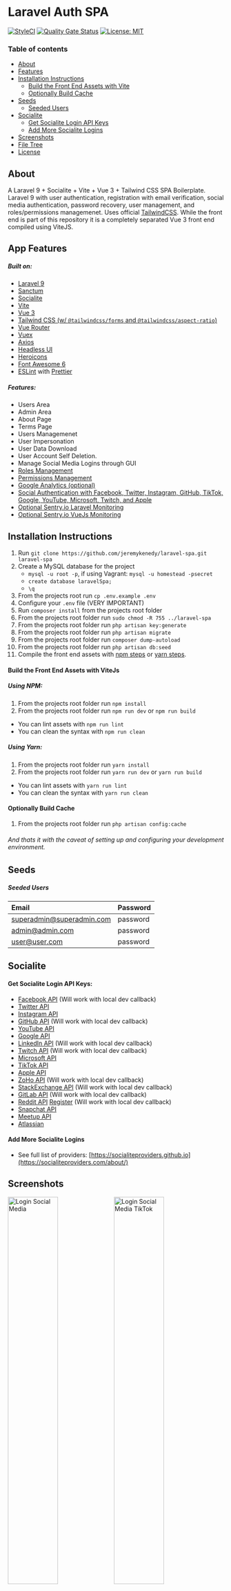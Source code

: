 # Laravel Auth SPA

[![StyleCI](https://github.styleci.io/repos/537735029/shield?branch=master)](https://github.styleci.io/repos/537735029?branch=master)
[![Quality Gate Status](https://sonarcloud.io/api/project_badges/measure?project=jeremykenedy_laravel-spa&metric=alert_status)](https://sonarcloud.io/summary/new_code?id=jeremykenedy_laravel-spa)
[![License: MIT](https://img.shields.io/badge/License-MIT-yellow.svg?style=flat-square)](https://opensource.org/licenses/MIT)

### Table of contents
- [About](#about)
- [Features](#features)
- [Installation Instructions](#installation-instructions)
    - [Build the Front End Assets with Vite](#build-the-front-end-assets-with-vitejs)
    - [Optionally Build Cache](#optionally-build-cache)
- [Seeds](#seeds)
    - [Seeded Users](#seeded-users)
- [Socialite](#socialite)
    - [Get Socialite Login API Keys](#get-socialite-login-api-keys)
    - [Add More Socialite Logins](#add-more-socialite-logins)
- [Screenshots](#screenshots)
- [File Tree](#file-tree)
- [License](#license)

## About
A Laravel 9 + Socialite + Vite + Vue 3 + Tailwind CSS SPA Boilerplate.
Laravel 9 with user authentication, registration with email verification, 
social media authentication, password recovery, user management, and roles/permissions 
managemenet. Uses official [TailwindCSS](https://tailwindcss.com/). While the front end is 
part of this repository it is a completely separated Vue 3 front end compiled using ViteJS.

## App Features
##### Built on:
- [Laravel 9](https://laravel.com/docs/9.x)
- [Sanctum](https://laravel.com/docs/9.x/sanctum)
- [Socialite](https://laravel.com/docs/9.x/socialite)
- [Vite](https://laravel.com/docs/9.x/vite)
- [Vue 3](https://vuejs.org/)
- [Tailwind CSS (w/ `@tailwindcss/forms` and `@tailwindcss/aspect-ratio`)](https://tailwindcss.com/)
- [Vue Router](https://v3.router.vuejs.org/)
- [Vuex](https://vuex.vuejs.org/)
- [Axios](https://axios-http.com/)
- [Headless UI](https://headlessui.com/)
- [Heroicons](https://heroicons.com/)
- [Font Awesome 6](https://fontawesome.com/search)
- [ESLint](https://eslint.org/) with [Prettier](https://prettier.io/docs/en/index.html)

##### Features:
- Users Area
- Admin Area
- About Page
- Terms Page
- Users Managemenet
- User Impersonation
- User Data Download
- User Account Self Deletion.
- Manage Social Media Logins through GUI
- [Roles Management](https://github.com/jeremykenedy/laravel-roles)
- [Permissions Management](https://github.com/jeremykenedy/laravel-roles)
- [Google Analytics (optional)](https://matteo-gabriele.gitbook.io/vue-gtag/v/next/)
- [Social Authentication with Facebook, Twitter, Instagram, GitHub, TikTok, Google, YouTube, Microsoft, Twitch, and Apple](https://laravel.com/docs/9.x/socialite)
- [Optional Sentry.io Laravel Monitoring](https://docs.sentry.io/platforms/php/guides/laravel/)
- [Optional Sentry.io VueJs Monitoring](https://docs.sentry.io/platforms/javascript/guides/vue/)

## Installation Instructions
1. Run `git clone https://github.com/jeremykenedy/laravel-spa.git laravel-spa`
2. Create a MySQL database for the project
    * ```mysql -u root -p```, if using Vagrant: ```mysql -u homestead -psecret```
    * ```create database laravelSpa;```
    * ```\q```
3. From the projects root run `cp .env.example .env`
4. Configure your `.env` file (VERY IMPORTANT)
5. Run `composer install` from the projects root folder
6. From the projects root folder run `sudo chmod -R 755 ../laravel-spa`
7. From the projects root folder run `php artisan key:generate`
8. From the projects root folder run `php artisan migrate`
9. From the projects root folder run `composer dump-autoload`
10. From the projects root folder run `php artisan db:seed`
11. Compile the front end assets with [npm steps](#using-npm) or [yarn steps](#using-yarn).

#### Build the Front End Assets with ViteJs
##### Using NPM:
1. From the projects root folder run `npm install`
2. From the projects root folder run `npm run dev` or `npm run build`
  * You can lint assets with `npm run lint`
  * You can clean the syntax with `npm run clean`

##### Using Yarn:
1. From the projects root folder run `yarn install`
2. From the projects root folder run `yarn run dev` or `yarn run build`
  * You can lint assets with `yarn run lint`
  * You can clean the syntax with `yarn run clean`

#### Optionally Build Cache
1. From the projects root folder run `php artisan config:cache`

###### And thats it with the caveat of setting up and configuring your development environment.

## Seeds

##### Seeded Users

|Email|Password|
|:------------|:------------|
|superadmin@superadmin.com|password|
|admin@admin.com|password|
|user@user.com|password|

## Socialite

#### Get Socialite Login API Keys:
* [Facebook API](https://developers.facebook.com/) (Will work with local dev callback)
* [Twitter API](https://apps.twitter.com/)
* [Instagram API](https://instagram.com/developer/register/)
* [GitHub API](https://github.com/settings/applications/new) (Will work with local dev callback)
* [YouTube API](https://developers.google.com/youtube/v3/getting-started)
* [Google API](https://console.developers.google.com/)
* [LinkedIn API](https://www.linkedin.com/developers/apps/) (Will work with local dev callback)
* [Twitch API](https://dev.twitch.tv/docs/authentication/) (Will work with local dev callback)
* [Microsoft API]()
* [TikTok API](https://developers.tiktok.com/)
* [Apple API](https://developer.okta.com/blog/2019/06/04/what-the-heck-is-sign-in-with-apple)
* [ZoHo API](https://api-console.zoho.com/) (Will work with local dev callback)
* [StackExchange API](https://stackapps.com/apps/oauth/register/) (Will work with local dev callback)
* [GitLab API](https://gitlab.com/oauth/applications) (Will work with local dev callback)
* [Reddit API](https://www.reddit.com/prefs/apps) [Register](https://docs.google.com/a/reddit.com/forms/d/e/1FAIpQLSezNdDNK1-P8mspSbmtC2r86Ee9ZRbC66u929cG2GX0T9UMyw/viewform) (Will work with local dev callback)
* [Snapchat API](https://devportal.snap.com/manage/)
* [Meetup API](https://www.meetup.com/api/oauth/list/)
* [Atlassian](https://developer.atlassian.com/console/myapps/)

#### Add More Socialite Logins
* See full list of providers: [https://socialiteproviders.github.io](https://socialiteproviders.com/about/)

## Screenshots

<p float="left">
    <img src="https://laravel-spa.s3.us-west-2.amazonaws.com/v3/login-sm.png" title="Login Social Media" alt="Login Social Media" width="48%"/>
    <img src="https://laravel-spa.s3.us-west-2.amazonaws.com/v3/login-sm-tiktok.png" title="Login Social Media TikTok" alt="Login Social Media TikTok" width="48%" />
    <img src="https://laravel-spa.s3.us-west-2.amazonaws.com/v3/register-sm-instagram.png" title="Register Social Media Instagram" alt="Register Social Media Instagram" width="48%" />
    <img src="https://laravel-spa.s3.us-west-2.amazonaws.com/v3/register-sm.png" title="Register Social Media" alt="Register Social Media" width="48%" />
    <img src="https://laravel-spa.s3.us-west-2.amazonaws.com/v3/dashboard-success-login-sm.png" title="Social User Dashboard" alt="Social User Dashboard" width="48%" />
    <img src="https://laravel-spa.s3.us-west-2.amazonaws.com/v3/admin-dashboard.png" title="Admin Dashboard Dark Mode" alt="Admin Dashboard Dark Mode" width="48%" />
    <img src="https://laravel-spa.s3.us-west-2.amazonaws.com/v3/admin-users.png" title="Admin Users Table" alt="Admin Users Table" width="48%" />
    <img src="https://laravel-spa.s3.us-west-2.amazonaws.com/v3/admin-roles.png" title="Admin Roles Table" alt="Admin Roles Table" width="48%" />
    <img src="https://laravel-spa.s3.us-west-2.amazonaws.com/v3/admin-permissions.png" title="Admin Permissions Table" alt="Admin Permissions Table" width="48%" />
    <img src="https://laravel-spa.s3.us-west-2.amazonaws.com/v3/admin-app-settings.png" title="Admin App Settings Dark Mode" alt="Admin App Settings Dark Mode" width="48%" />
    <img src="https://laravel-spa.s3.us-west-2.amazonaws.com/home.png" title="Home" alt="Home" width="48%" />
    <img src="https://laravel-spa.s3.us-west-2.amazonaws.com/about.png" title="About" alt="About" width="48%" />
    <img src="https://laravel-spa.s3.us-west-2.amazonaws.com/login.png" title="Login" alt="Login" width="48%" />
    <img src="https://laravel-spa.s3.us-west-2.amazonaws.com/register.png" title="Register" alt="Register" width="48%" />
    <img src="https://laravel-spa.s3.us-west-2.amazonaws.com/dashboard.png" title="Dashboard" alt="Dashboard" width="48%" />
    <img src="https://laravel-spa.s3.us-west-2.amazonaws.com/profile1.png" title="Settings - Profile" alt="Settings - Profile" width="48%" />
    <img src="https://laravel-spa.s3.us-west-2.amazonaws.com/profile2.png" title="Settings - Password" alt="Settings - Password" width="48%" />
    <img src="https://laravel-spa.s3.us-west-2.amazonaws.com/profile3.png" title="Profile Dark" alt="Profile Dark" width="48%" />
    <img src="https://laravel-spa.s3.us-west-2.amazonaws.com/v3.1/settings-account-auth.png" title="Account SM Settings" alt="Account SM Settings" width="48%" />
    <img src="https://laravel-spa.s3.us-west-2.amazonaws.com/v3.1/settings-account-auth-revoke.png" title="Revoke Account SM Provider" alt="Revoke Account SM Provider" width="48%" />
    <img src="https://laravel-spa.s3.us-west-2.amazonaws.com/v3.1/settings-account-delete.png" title="Delete Account" alt="Delete Account" width="48%" />
    <img src="https://laravel-spa.s3.us-west-2.amazonaws.com/v3.1/settings-account-delete-confirm.png" title="Confirm Delete Account" alt="Confirm Delete Account" width="48%" />
    <img src="https://laravel-spa.s3.us-west-2.amazonaws.com/v3.1/account-deleted.png" title="Account Deleted" alt="Account Deleted" width="48%" />
    <img src="https://laravel-spa.s3.us-west-2.amazonaws.com/v3.1/terms.png" title="Terms Template" alt="Terms Template" width="48%" />
    <img src="https://laravel-spa.s3.us-west-2.amazonaws.com/forgot.png" title="Forgot Password" alt="Forgot Password" width="48%" />
    <img src="https://laravel-spa.s3.us-west-2.amazonaws.com/reset.png" title="Reset Password" alt="Reset Password" width="48%" />
    <img src="https://laravel-spa.s3.us-west-2.amazonaws.com/mobile-menu.png" title="Mobile Menu" alt="Mobile Menu" width="48%" />
    <img src="https://laravel-spa.s3.us-west-2.amazonaws.com/mobile-login.png" title="Mobile Login" alt="Mobile Login" width="48%" />
</p>

## File Tree
```
LaravelSpa
├── .browserslistrc
├── .editorconfig
├── .env.example
├── .env.travis
├── .eslintrc.js
├── .gitattributes
├── .github
│   ├── FUNDING.yml
│   ├── labeler.yml
│   └── workflows
│       ├── changelog.yml
│       ├── codeql.yml
│       ├── create-release.yml
│       ├── dependency-review.yml
│       ├── gitguardian.yml
│       ├── greetings.yml
│       ├── labeler.yml
│       ├── laravel.yml
│       ├── manual.yml
│       ├── node.js.yml
│       ├── php.yml
│       ├── release.yml
│       └── stale.yml
├── .gitignore
├── .npmrc
├── .prettierignore
├── .styleci.yml
├── .travis.yml
├── CHANGELOG.md
├── LICENSE
├── README.md
├── app
│   ├── Console
│   │   └── Kernel.php
│   ├── Exceptions
│   │   ├── Handler.php
│   │   └── SocialProviderDeniedException.php
│   ├── Http
│   │   ├── Controllers
│   │   │   ├── AppSettingsController.php
│   │   │   ├── Auth
│   │   │   │   ├── AuthController.php
│   │   │   │   ├── ForgotPasswordController.php
│   │   │   │   ├── PasswordController.php
│   │   │   │   ├── RegisterController.php
│   │   │   │   ├── ResetPasswordController.php
│   │   │   │   ├── SocialiteController.php
│   │   │   │   └── VerificationController.php
│   │   │   ├── Controller.php
│   │   │   ├── DashboardController.php
│   │   │   ├── ImpersonateController.php
│   │   │   ├── PermissionsController.php
│   │   │   ├── ProfileController.php
│   │   │   ├── RolesController.php
│   │   │   ├── UserController.php
│   │   │   └── UsersController.php
│   │   ├── Kernel.php
│   │   ├── Middleware
│   │   │   ├── Authenticate.php
│   │   │   ├── EncryptCookies.php
│   │   │   ├── PreventRequestsDuringMaintenance.php
│   │   │   ├── RedirectIfAuthenticated.php
│   │   │   ├── TrimStrings.php
│   │   │   ├── TrustHosts.php
│   │   │   ├── TrustProxies.php
│   │   │   └── VerifyCsrfToken.php
│   │   ├── Requests
│   │   │   ├── AppSettings
│   │   │   ├── Permissions
│   │   │   │   ├── CreatePermissionRequest.php
│   │   │   │   ├── GetPermissionsRequest.php
│   │   │   │   └── UpdatePermissionRequest.php
│   │   │   ├── Roles
│   │   │   │   ├── CreateRoleRequest.php
│   │   │   │   └── UpdateRoleRequest.php
│   │   │   └── Users
│   │   │       ├── CreateUserRequest.php
│   │   │       ├── GetUserRolesRequest.php
│   │   │       ├── ImpersonateUserRequest.php
│   │   │       └── UpdateUserRequest.php
│   │   └── Resources
│   │       ├── Permissions
│   │       │   ├── PermissionResource.php
│   │       │   └── PermissionsCollection.php
│   │       └── Users
│   │           ├── RoleResource.php
│   │           └── RolesCollection.php
│   ├── Jobs
│   │   └── PersonalDataExportJob.php
│   ├── Mail
│   │   └── ExceptionOccured.php
│   ├── Models
│   │   ├── Impersonation.php
│   │   ├── Permission.php
│   │   ├── Role.php
│   │   ├── Setting.php
│   │   ├── SocialiteProvider.php
│   │   └── User.php
│   ├── Notifications
│   │   ├── PersonalDataExportedNotification.php
│   │   ├── ResetPasswordNotification.php
│   │   └── VerifyEmailNotification.php
│   ├── Providers
│   │   ├── AppServiceProvider.php
│   │   ├── AuthServiceProvider.php
│   │   ├── BroadcastServiceProvider.php
│   │   ├── EventServiceProvider.php
│   │   ├── RouteServiceProvider.php
│   │   └── ViewComposerServiceProvider.php
│   ├── Traits
│   │   ├── AppSettingsTrait.php
│   │   └── SocialiteProvidersTrait.php
│   └── View
│       └── Composers
│           ├── GaComposer.php
│           └── GaEnabledComposer.php
├── artisan
├── bootstrap
│   ├── app.php
│   └── cache
│       ├── .gitignore
│       ├── packages.php
│       └── services.php
├── composer.json
├── composer.lock
├── config
│   ├── app.php
│   ├── auth.php
│   ├── broadcasting.php
│   ├── cache.php
│   ├── cors.php
│   ├── database.php
│   ├── debugbar.php
│   ├── exceptions.php
│   ├── filesystems.php
│   ├── hashing.php
│   ├── logging.php
│   ├── mail.php
│   ├── personal-data-export.php
│   ├── queue.php
│   ├── roles.php
│   ├── sanctum.php
│   ├── sentry.php
│   ├── services.php
│   ├── session.php
│   ├── users.php
│   └── view.php
├── database
│   ├── .gitignore
│   ├── factories
│   │   └── UserFactory.php
│   ├── migrations
│   │   ├── 2014_10_00_000000_create_settings_table.php
│   │   ├── 2014_10_00_000001_add_group_column_on_settings_table.php
│   │   ├── 2014_10_12_000000_create_users_table.php
│   │   ├── 2014_10_12_100000_create_password_resets_table.php
│   │   ├── 2016_01_15_105324_create_roles_table.php
│   │   ├── 2016_01_15_114412_create_role_user_table.php
│   │   ├── 2016_01_26_115212_create_permissions_table.php
│   │   ├── 2016_01_26_115523_create_permission_role_table.php
│   │   ├── 2016_02_09_132439_create_permission_user_table.php
│   │   ├── 2019_08_19_000000_create_failed_jobs_table.php
│   │   ├── 2019_12_14_000001_create_personal_access_tokens_table.php
│   │   ├── 2021_04_26_093603_create_jobs_table.php
│   │   ├── 2022_09_05_192055_update_users_table.php
│   │   ├── 2022_11_02_051027_update_settings_table.php
│   │   ├── 2022_11_28_073632_create_socialite_providers_table.php
│   │   └── 2022_12_06_061947_create_impersonations_table.php
│   └── seeders
│       ├── AppSettingsSeeder.php
│       ├── ConnectRelationshipsSeeder.php
│       ├── DatabaseSeeder.php
│       ├── PermissionsTableSeeder.php
│       ├── RolesTableSeeder.php
│       └── UsersTableSeeder.php
├── env.d.ts
├── license.svg
├── package-lock.json
├── package.json
├── phpunit.xml
├── postcss.config.js
├── prettier.config.js
├── prettierrc.json
├── public
│   ├── .htaccess
│   ├── build
│   │   ├── assets
│   │   │   ├── 404.508db666.png
│   │   │   ├── app-legacy.2a30880d.js
│   │   │   ├── app-legacy.c0ed8668.js
│   │   │   ├── app.38340d06.css
│   │   │   ├── app.3bc0086d.js
│   │   │   ├── app.e2c78f8e.css
│   │   │   ├── fa-brands-400.b1d1c1b0.ttf
│   │   │   ├── fa-brands-400.c61287c2.woff2
│   │   │   ├── fa-regular-400.5da313b0.woff2
│   │   │   ├── fa-regular-400.d7b19fe2.ttf
│   │   │   ├── fa-solid-900.8f06540f.woff2
│   │   │   ├── fa-solid-900.e4f6a7e9.ttf
│   │   │   ├── fa-v4compatibility.2ddb3b41.ttf
│   │   │   ├── fa-v4compatibility.f46715c9.woff2
│   │   │   ├── plugs.12bd3189.png
│   │   │   ├── polyfills-legacy.b89e66ae.js
│   │   │   ├── vendor-legacy.5f95acbe.js
│   │   │   └── vendor.9ec326be.js
│   │   ├── manifest.json
│   │   ├── webUpdateNoticeInjectScript.js
│   │   ├── webUpdateNoticeInjectStyle.css
│   │   └── web_version_by_plugin.json
│   ├── css
│   │   └── app.css
│   ├── favicon.ico
│   ├── index.php
│   ├── js
│   │   ├── app.js
│   │   ├── resources_js_Views_ForgotPassword_vue.js
│   │   ├── resources_js_Views_Home_vue.js
│   │   ├── resources_js_Views_Login_vue.js
│   │   ├── resources_js_Views_Password_vue.js
│   │   ├── resources_js_Views_Profile_vue.js
│   │   ├── resources_js_Views_Register_vue.js
│   │   ├── resources_js_Views_ResetPassword_vue.js
│   │   ├── resources_js_Views_Settings_vue.js
│   │   ├── resources_js_Views_VerifyEmail_vue.js
│   │   └── resources_js_Views_Welcome_vue.js
│   ├── mix-manifest.json
│   ├── robots.txt
│   └── web.config
├── resources
│   ├── css
│   │   ├── app.css
│   │   └── normalize.css
│   ├── img
│   │   ├── 404.png
│   │   └── plugs.png
│   ├── js
│   │   ├── app.js
│   │   ├── bootstrap.js
│   │   ├── components
│   │   │   ├── AppFooter.vue
│   │   │   ├── AppNav.vue
│   │   │   ├── CircleSvg.vue
│   │   │   ├── Errors.vue
│   │   │   ├── Pagination.vue
│   │   │   ├── PerPage.vue
│   │   │   ├── Success.vue
│   │   │   ├── VerifyNotice.vue
│   │   │   ├── account
│   │   │   │   ├── AccountAdministration.vue
│   │   │   │   ├── AccountAuthentication.vue
│   │   │   │   ├── AccountData.vue
│   │   │   │   └── AccountPrivacy.vue
│   │   │   ├── admin
│   │   │   │   ├── AdminNavBar.vue
│   │   │   │   ├── AdminSidebar.vue
│   │   │   │   ├── RolesTable.vue
│   │   │   │   ├── RolesTableRow.vue
│   │   │   │   ├── UsersTable.vue
│   │   │   │   └── UsersTableRow.vue
│   │   │   ├── auth
│   │   │   │   └── SocialiteLogins.vue
│   │   │   ├── common
│   │   │   │   ├── AppButton.vue
│   │   │   │   ├── AppDeleteModal.vue
│   │   │   │   ├── AppModal.vue
│   │   │   │   ├── AppSwitch.vue
│   │   │   │   ├── AppTable.vue
│   │   │   │   └── AppToast.vue
│   │   │   ├── form
│   │   │   │   ├── AppSettingTextInput.vue
│   │   │   │   └── AppSettingToggle.vue
│   │   │   ├── loaders
│   │   │   │   └── AnimatedTableLoader.vue
│   │   │   ├── roles
│   │   │   │   ├── PermissionFormModal.vue
│   │   │   │   ├── RoleFormModal.vue
│   │   │   │   └── RolesBadges.vue
│   │   │   └── users
│   │   │       ├── UserDownloadData.vue
│   │   │       ├── UserForm.vue
│   │   │       └── UserFormModal.vue
│   │   ├── layouts
│   │   │   └── AdminLayout.vue
│   │   ├── middleware
│   │   │   ├── auth.js
│   │   │   ├── guest.js
│   │   │   ├── middlewarePipeline.js
│   │   │   ├── roleAdmin.js
│   │   │   ├── roleSuperAdmin.js
│   │   │   └── roleUser.js
│   │   ├── router
│   │   │   ├── index.js
│   │   │   └── routes.js
│   │   ├── services
│   │   │   ├── analytics.js
│   │   │   ├── common.js
│   │   │   └── users.js
│   │   ├── store
│   │   │   ├── index.js
│   │   │   ├── modules
│   │   │   │   ├── auth.js
│   │   │   │   ├── sidebar.js
│   │   │   │   └── toast.js
│   │   │   └── mutation-types.js
│   │   └── views
│   │       ├── App.vue
│   │       ├── Blank.vue
│   │       ├── admin
│   │       │   ├── Admin.vue
│   │       │   ├── AppSettings.vue
│   │       │   ├── Permissions.vue
│   │       │   ├── Roles.vue
│   │       │   └── Users.vue
│   │       └── pages
│   │           ├── About.vue
│   │           ├── Dashboard.vue
│   │           ├── ForgotPassword.vue
│   │           ├── Home.vue
│   │           ├── Login.vue
│   │           ├── NotFound.vue
│   │           ├── Register.vue
│   │           ├── ResetPassword.vue
│   │           ├── Terms.vue
│   │           ├── VerifyEmail.vue
│   │           ├── auth
│   │           └── settings
│   │               ├── Account.vue
│   │               ├── Password.vue
│   │               ├── Profile.vue
│   │               └── Settings.vue
│   ├── lang
│   │   └── en
│   │       ├── auth.php
│   │       ├── pagination.php
│   │       ├── passwords.php
│   │       ├── personal-data-exports.php
│   │       └── validation.php
│   └── views
│       ├── app.blade.php
│       ├── emails
│       │   └── exception.blade.php
│       ├── errors
│       │   ├── 401.blade.php
│       │   ├── 403.blade.php
│       │   ├── 500.blade.php
│       │   ├── 503.blade.php
│       │   └── layout.blade.php
│       ├── socialite
│       │   ├── callback.blade.php
│       │   └── denied.blade.php
│       └── welcome.blade.php
├── routes
│   ├── api.php
│   ├── channels.php
│   ├── console.php
│   └── web.php
├── server.php
├── tailwind.config.js
├── tailwindcss-perspective.js
├── tsconfig.json
├── tsconfig.vite-config.json
└── vite.config.ts

68 directories, 294 files

```

* Tree command can be installed using brew: `brew install tree`
* File tree generated using command `tree -a -I '.git|node_modules|vendor|storage|tests|.DS_Store|.env'`

## License
Laravel-Spa is licensed under the [MIT license](https://opensource.org/licenses/MIT). Enjoy!

